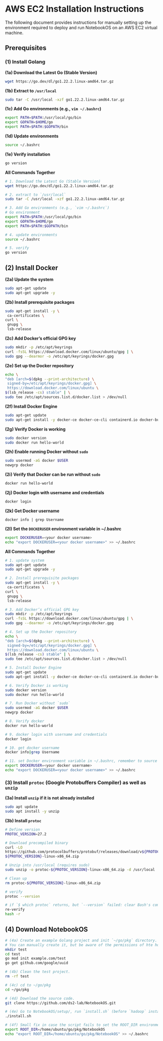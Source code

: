 # AWS EC2 Installation Instructions
The following document provides instructions for manually setting up the environment required to deploy and run NotebookOS on an AWS EC2 virtual machine.

## Prerequisites

### (1) Install Golang
**(1a) Download the Latest Go (Stable Version)**
``` bash
wget https://go.dev/dl/go1.22.2.linux-amd64.tar.gz
```

**(1b) Extract to `/usr/local`**
``` bash
sudo tar -C /usr/local -xzf go1.22.2.linux-amd64.tar.gz
```

**(1c) Add Go environments (e.g., `vim ~/.bashrc`)**
``` bash
export PATH=$PATH:/usr/local/go/bin
export GOPATH=$HOME/go
export PATH=$PATH:$GOPATH/bin
```

**(1d) Update environments**
``` bash
source ~/.bashrc
```

**(1e) Verify installation**
``` bash 
go version
```

**All Commands Together**
``` bash
# 1. Download the Latest Go (Stable Version)
wget https://go.dev/dl/go1.22.2.linux-amd64.tar.gz

# 2. extract to `/usr/local`
sudo tar -C /usr/local -xzf go1.22.2.linux-amd64.tar.gz

# 3. Add Go environments (e.g., `vim ~/.bashrc`)
# Go environment
export PATH=$PATH:/usr/local/go/bin
export GOPATH=$HOME/go
export PATH=$PATH:$GOPATH/bin

# 4. update environments
source ~/.bashrc

# 5. verify
go version
```

## (2) Install Docker
**(2a) Update the system**
``` bash
sudo apt-get update
sudo apt-get upgrade -y
```

**(2b) Install prerequisite packages**
``` bash
sudo apt-get install -y \
 ca-certificates \
curl \
 gnupg \
 lsb-release
 ```

**(2c) Add Docker’s official GPG key**
``` bash
sudo mkdir -p /etc/apt/keyrings
curl -fsSL https://download.docker.com/linux/ubuntu/gpg | \
sudo gpg --dearmor -o /etc/apt/keyrings/docker.gpg
``` 

**(2e) Set up the Docker repository**
``` bash
echo \
"deb [arch=$(dpkg --print-architecture) \
 signed-by=/etc/apt/keyrings/docker.gpg] \
 https://download.docker.com/linux/ubuntu \
$(lsb_release -cs) stable" | \
sudo tee /etc/apt/sources.list.d/docker.list > /dev/null
``` 

**(2f) Install Docker Engine**
``` bash
sudo apt-get update
sudo apt-get install -y docker-ce docker-ce-cli containerd.io docker-buildx-plugin dockercompose-plugin
``` 

**(2g) Verify Docker is working**
``` bash
sudo docker version
sudo docker run hello-world
```

**(2h) Enable running Docker without `sudo`**
``` bash
sudo usermod -aG docker $USER
newgrp docker
```

**(2i) Verify that Docker can be run without `sudo`**
``` bash
docker run hello-world
```

**(2j) Docker login with username and credentials**
``` bash
docker login
```

**(2k) Get Docker username**
```
docker info | grep Username
```

**(2l) Set the `DOCKERUSER` environment variable in ~/.bashrc**
``` bash
export DOCKERUSER=<your docker username>
echo "export DOCKERUSER=<your docker username>" >> ~/.bashrc
```

**All Commands Together**
``` bash
# 1. update system
sudo apt-get update
sudo apt-get upgrade -y

# 2. Install prerequisite packages
sudo apt-get install -y \
 ca-certificates \
curl \
 gnupg \
 lsb-release

# 3. Add Docker’s official GPG key
sudo mkdir -p /etc/apt/keyrings
curl -fsSL https://download.docker.com/linux/ubuntu/gpg | \
sudo gpg --dearmor -o /etc/apt/keyrings/docker.gpg

# 4. Set up the Docker repository
echo \
"deb [arch=$(dpkg --print-architecture) \
 signed-by=/etc/apt/keyrings/docker.gpg] \
 https://download.docker.com/linux/ubuntu \
$(lsb_release -cs) stable" | \
sudo tee /etc/apt/sources.list.d/docker.list > /dev/null

# 5. Install Docker Engine
sudo apt-get update
sudo apt-get install -y docker-ce docker-ce-cli containerd.io docker-buildx-plugin dockercompose-plugin

# 6. Verify Docker is working
sudo docker version
sudo docker run hello-world

# 7. Run Docker without `sudo`
sudo usermod -aG docker $USER
newgrp docker

# 8. Verify docker
docker run hello-world

# 9. docker login with username and credentials
docker login

# 10. get docker username
docker info|grep Username

# 11. set Docker environment variable in ~/.bashrc, remember to source
export DOCKERUSER=<your docker username>
echo "export DOCKERUSER=<your docker username>" >> ~/.bashrc
```

### (3) Install `protoc` (Google Protobuffers Compiler) as well as `unzip`

**(3a) Install `unzip` if it is not already installed**
``` bash
sudo apt update
sudo apt install -y unzip
```

**(3b) Install `protoc`**
``` bash
# Define version
PROTOC_VERSION=27.2

# Download precompiled binary
curl -LO
https://github.com/protocolbuffers/protobuf/releases/download/v${PROTOC_VERSION}/protoc-
${PROTOC_VERSION}-linux-x86_64.zip

# Unzip into /usr/local (requires sudo)
sudo unzip -o protoc-${PROTOC_VERSION}-linux-x86_64.zip -d /usr/local

# Clean up
rm protoc-${PROTOC_VERSION}-linux-x86_64.zip

# verify
protoc --version

# if `$ which protoc` returns, but `--version` failed: clear Bash's command cache; then
re-verify
hash -r
```

## (4) Download NotebookOS

```  bash
# (4a) Create an example Golang project and init `~/go/pkg` directory.
# You can manually create it, but be aware of the permissions of hte home directory (~/).
mkdir test
cd test
go mod init example.com/test
go get github.com/google/uuid

# (4b) Clean the test project.
rm -rf test

# (4c) cd to ~/go/pkg
cd ~/go/pkg

# (4d) Download the source code.
git clone https://github.com/ds2-lab/NotebookOS.git

# (4e) Go to NotebookOS/setup/, run `install.sh` (before `hadoop` installation, everything should work)
./install.sh

# (4f) Small fix in case the script fails to set the ROOT_DIR environment variable. Get the correct value and set it in ~/.bashrc
export ROOT_DIR=/home/ubuntu/go/pkg/NotebookOS
echo "export ROOT_DIR=/home/ubuntu/go/pkg/NotebookOS" >> ~/.bashrc
```
